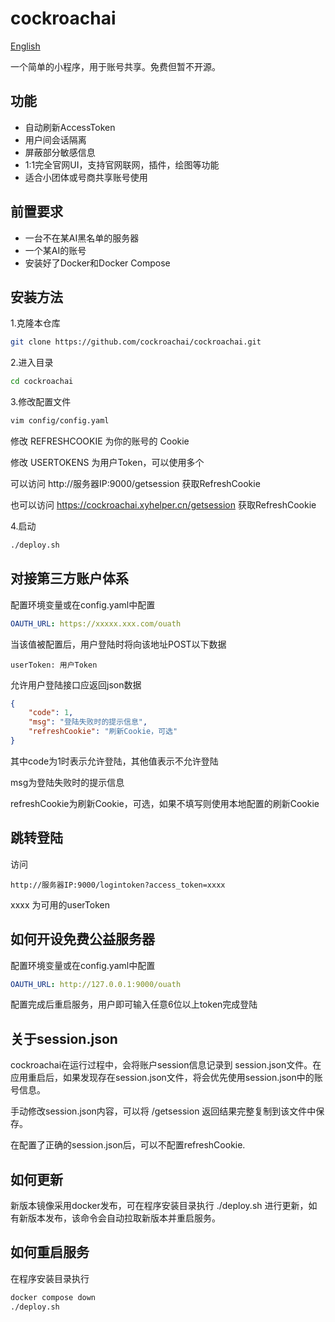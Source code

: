 # cockroachai

[English](README_en.md)

一个简单的小程序，用于账号共享。免费但暂不开源。

## 功能

* 自动刷新AccessToken
* 用户间会话隔离
* 屏蔽部分敏感信息
* 1:1完全官网UI，支持官网联网，插件，绘图等功能
* 适合小团体或号商共享账号使用

## 前置要求

* 一台不在某AI黑名单的服务器
* 一个某AI的账号
* 安装好了Docker和Docker Compose

## 安装方法

1.克隆本仓库

```bash
git clone https://github.com/cockroachai/cockroachai.git
```

2.进入目录

```bash
cd cockroachai
```

3.修改配置文件

```bash
vim config/config.yaml
```
修改 REFRESHCOOKIE 为你的账号的 Cookie

修改 USERTOKENS 为用户Token，可以使用多个

可以访问 http://服务器IP:9000/getsession 获取RefreshCookie

也可以访问 https://cockroachai.xyhelper.cn/getsession  获取RefreshCookie

4.启动

```bash
./deploy.sh
```


## 对接第三方账户体系
配置环境变量或在config.yaml中配置
```yaml
OAUTH_URL: https://xxxxx.xxx.com/ouath
```

当该值被配置后，用户登陆时将向该地址POST以下数据
```
userToken: 用户Token
```

允许用户登陆接口应返回json数据
```json
{
    "code": 1,
    "msg": "登陆失败时的提示信息",
    "refreshCookie": "刷新Cookie，可选"
}
```
其中code为1时表示允许登陆，其他值表示不允许登陆

msg为登陆失败时的提示信息

refreshCookie为刷新Cookie，可选，如果不填写则使用本地配置的刷新Cookie

## 跳转登陆

访问 

```
http://服务器IP:9000/logintoken?access_token=xxxx
```

xxxx 为可用的userToken

## 如何开设免费公益服务器
配置环境变量或在config.yaml中配置
```yaml
OAUTH_URL: http://127.0.0.1:9000/ouath
```
配置完成后重启服务，用户即可输入任意6位以上token完成登陆

## 关于session.json
cockroachai在运行过程中，会将账户session信息记录到  session.json文件。在应用重启后，如果发现存在session.json文件，将会优先使用session.json中的账号信息。

手动修改session.json内容，可以将 /getsession 返回结果完整复制到该文件中保存。


在配置了正确的session.json后，可以不配置refreshCookie.

## 如何更新

新版本镜像采用docker发布，可在程序安装目录执行  ./deploy.sh 进行更新，如有新版本发布，该命令会自动拉取新版本并重启服务。

## 如何重启服务

在程序安装目录执行
```bash
docker compose down
./deploy.sh
```